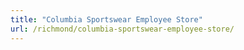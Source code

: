 ```yaml
---
title: "Columbia Sportswear Employee Store"
url: /richmond/columbia-sportswear-employee-store/
---
```

